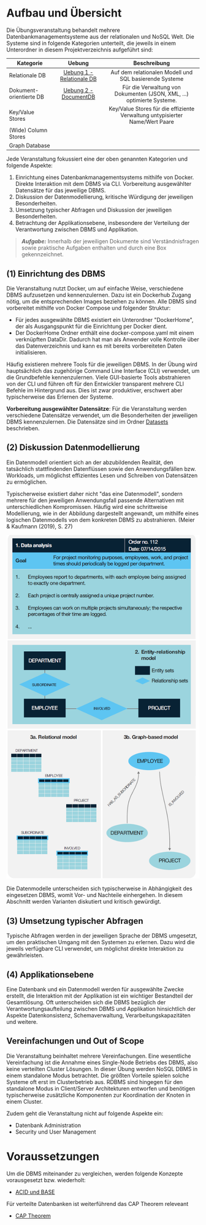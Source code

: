 # Aufbau und Übersicht
Die Übungsveranstaltung behandelt mehrere Datenbankmanagementsysteme aus der relationalen und NoSQL Welt. Die Systeme sind in folgende Kategorien unterteilt, die jeweils in einem Unterordner in diesem Projektverzeichnis aufgeführt sind:

| Kategorie   |      Uebung      |  Beschreibung |
|----------|:-------------:|:------:|
| Relationale DB |   [Uebung 1 - Relationale DB](RelationalDB/RelationalDB.md)   | Auf dem relationalen Modell und SQL basierende Systeme  |
| Dokument-orientierte DB |  [Uebung 2 - DocumentDB](DocumentDB/DocumentDB.md) | Für die Verwaltung von Dokumenten (JSON, XML, ...) optimierte Systeme. |
| Key/Value Stores |   | Key/Value Stores für die effiziente Verwaltung untypisierter Name/Wert Paare |
| (Wide) Column Stores |   |  |
| Graph Database |   |  |

Jede Veranstaltung fokussiert eine der oben genannten Kategorien und folgende Aspekte:
1. Einrichtung eines Datenbankmanagementsystems mithilfe von Docker. Direkte Interaktion mit dem DBMS via CLI. Vorbereitung ausgewählter Datensätze für das jeweilige DBMS.
2. Diskussion der Datenmodellierung, kritische Würdigung der jeweiligen Besonderheiten.
3. Umsetzung typischer Abfragen und Diskussion der jeweiligen Besonderheiten.
4. Betrachtung der Applikationsebene, insbesondere der Verteilung der Verantwortung zwischen DBMS und Applikation.

> **_Aufgabe:_** Innerhalb der jeweiligen Dokumente sind Verständnisfragen sowie praktische Aufgaben enthalten und durch eine Box gekennzeichnet.

## (1) Einrichtung des DBMS
Die Veranstaltung nutzt Docker, um auf einfache Weise, verschiedene DBMS aufzusetzen und kennenzulernen. Dazu ist ein Dockerhub Zugang nötig, um die entsprechenden Images beziehen zu können. 
Alle DBMS sind vorbereitet mithilfe von Docker Compose und folgender Struktur:
- Für jedes ausgewählte DBMS existiert ein Unterordner "DockerHome", der als Ausgangspunkt für die Einrichtung per Docker dient.
- Der DockerHome Ordner enthält eine docker-compose.yaml mit einem verknüpften DataDir. Dadurch hat man als Anwender volle Kontrolle über das Datenverzeichnis und kann es mit bereits vorbereiteten Daten initialisieren.

Häufig existieren mehrere Tools für die jeweiligen DBMS. In der Übung wird hauptsächlich das zugehörige Command Line Interface (CLI) verwendet, um die Grundbefehle kennenzulernen. Viele GUI-basierte Tools abstrahieren von der CLI und führen oft für den Entwickler transparent mehrere CLI Befehle im Hintergrund aus. Dies ist zwar produktiver, erschwert aber typischerweise das Erlernen der Systeme.

**Vorbereitung ausgewählter Datensätze**: Für die Veranstaltung werden verschiedene Datensätze verwendet, um die Besonderheiten der jeweiligen DBMS kennenzulernen. Die Datensätze sind im Ordner [Datasets](Datasets/Datasets.md) beschrieben.

## (2) Diskussion Datenmodellierung
Ein Datenmodell orientiert sich an der abzubildenden Realität, den tatsächlich stattfindenden Datenflüssen sowie den Anwendungsfällen bzw. Workloads, um möglichst effizientes Lesen und Schreiben von Datensätzen zu ermöglichen.

Typischerweise existiert daher nicht "das eine Datenmodell", sondern mehrere für den jeweiligen Anwendungsfall passende Alternativen mit unterschiedlichen Kompromissen. Häufig wird eine schrittweise Modellierung, wie in der Abbildung dargestellt angewandt, um mithilfe eines logischen Datenmodells von dem konkreten DBMS zu abstrahieren. (Meier & Kaufmann (2019), S. 27)

![DB Modeling](gfx/Modeling_Concept.PNG)

Die Datenmodelle unterscheiden sich typischerweise in Abhängigkeit des eingesetzen DBMS, womit Vor- und Nachteile einhergehen. In diesem Abschnitt werden Varianten diskutiert und kritisch gewürdigt.

## (3) Umsetzung typischer Abfragen
Typische Abfragen werden in der jeweiligen Sprache der DBMS umgesetzt, um den praktischen Umgang mit den Systemen zu erlernen. Dazu wird die jeweils verfügbare CLI verwendet, um möglichst direkte Interaktion zu gewährleisten.

## (4) Applikationsebene
Eine Datenbank und ein Datenmodell werden für ausgewählte Zwecke erstellt, die Interaktion mit der Applikation ist ein wichtiger Bestandteil der Gesamtlösung. Oft unterscheiden sich die DBMS bezüglich der Verantwortungsaufteilung zwischen DBMS und Applikation hinsichtlich der Aspekte Datenkonsistenz, Schemaverwaltung, Verarbeitungskapazitäten und weitere.

## Vereinfachungen und Out of Scope
Die Veranstaltung beinhaltet mehrere Vereinfachungen. Eine wesentliche Vereinfachung ist die Annahme eines Single-Node Betriebs des DBMS, also keine verteilten Cluster Lösungen. In dieser Übung werden NoSQL DBMS in einem standalone Modus betrachtet. Die größten Vorteile spielen solche Systeme oft erst im Clusterbetrieb aus. RDBMS sind hingegen für den standalone Modus in Client/Server Architekturen entworfen und benötigen typischerweise zusätzliche Komponenten zur Koordination der Knoten in einem Cluster.

 Zudem geht die Veranstaltung nicht auf folgende Aspekte ein:
- Datenbank Administration
- Security und User Management

# Voraussetzungen
Um die DBMS miteinander zu vergleichen, werden folgende Konzepte vorausgesetzt bzw. wiederholt:
- [ACID und BASE](ACID_BASE.md)

Für verteilte Datenbanken ist weiterführend das CAP Theorem releveant
- [CAP Theorem](CAP_Theorem.md)
